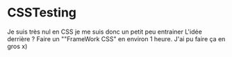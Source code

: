 # CSSTesting
Je suis très nul en CSS
je me suis donc un petit peu entrainer
L'idée derrière ?
Faire un ""FrameWork CSS" en environ 1 heure.
J'ai pu faire ça en gros x)
